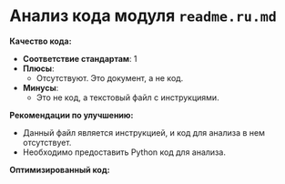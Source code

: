 # Анализ кода модуля `readme.ru.md`

**Качество кода:**

- **Соответствие стандартам**: 1
- **Плюсы**:
    - Отсутствуют. Это документ, а не код.
- **Минусы**:
    - Это не код, а текстовый файл с инструкциями.

**Рекомендации по улучшению:**

- Данный файл является инструкцией, и код для анализа в нем отсутствует.
- Необходимо предоставить Python код для анализа.

**Оптимизированный код:**

```
```